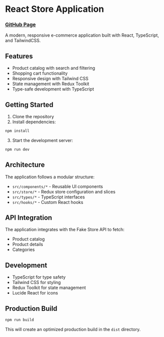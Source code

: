 # React Store Application

### [GitHub Page]()

A modern, responsive e-commerce application built with React, TypeScript, and TailwindCSS.

## Features
- Product catalog with search and filtering
- Shopping cart functionality
- Responsive design with Tailwind CSS
- State management with Redux Toolkit
- Type-safe development with TypeScript

## Getting Started
1. Clone the repository
2. Install dependencies:
```bash
npm install
```
3. Start the development server:
```bash
npm run dev
```

## Architecture
The application follows a modular structure:

- `src/components/*` - Reusable UI components
- `src/store/*` - Redux store configuration and slices
- `src/types/*` - TypeScript interfaces
- `src/hooks/*` - Custom React hooks

## API Integration
The application integrates with the Fake Store API to fetch:
- Product catalog
- Product details
- Categories

## Development
- TypeScript for type safety
- Tailwind CSS for styling
- Redux Toolkit for state management
- Lucide React for icons

## Production Build
```bash
npm run build
```
This will create an optimized production build in the `dist` directory.



